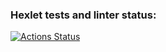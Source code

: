 ### Hexlet tests and linter status:
[![Actions Status](https://github.com/Exsi7/python-project-49/workflows/hexlet-check/badge.svg)](https://github.com/Exsi7/python-project-49/actions)